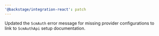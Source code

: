 ```yaml
---
'@backstage/integration-react': patch
---
```


Updated the `ScmAuth` error message for missing provider configurations to link to `ScmAuthApi` setup documentation.
